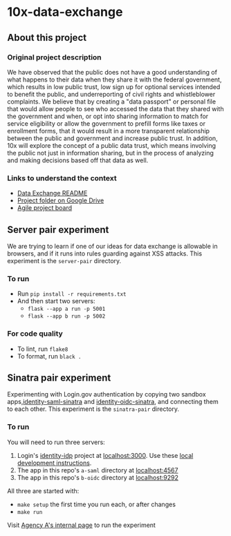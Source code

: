 # 10x-data-exchange

## About this project

### Original project description

We have observed that the public does not have a good understanding of what happens to their data when they share it with the federal government, which results in low public trust, low sign up for optional services intended to benefit the public, and underreporting of civil rights and whistleblower complaints. We believe that by creating a "data passport" or personal file that would allow people to see who accessed the data that they shared with the government and when, or opt into sharing information to match for service eligibility or allow the government to prefill forms like taxes or enrollment forms, that it would result in a more transparent relationship between the public and government and increase public trust. In addition, 10x will explore the concept of a public data trust, which means involving the public not just in information sharing, but in the process of analyzing and making decisions based off that data as well.

### Links to understand the context

* [Data Exchange README](https://docs.google.com/document/d/1IfLms6VMIaOpkgdy0_DiDTQXpntpgtQZgoTyKUExCTw/)
* [Project folder on Google Drive](https://drive.google.com/drive/folders/1Xv6QOYEFwhMv2SfVHi9Rzl4XASAvnbXc)
* [Agile project board](https://github.com/orgs/GSA-TTS/projects/31/)

## Server pair experiment

We are trying to learn if one of our ideas for data exchange is allowable in browsers, and if it runs into rules guarding against XSS attacks. This experiment is the `server-pair` directory.

### To run
* Run `pip install -r requirements.txt`
* And then start two servers:
  * `flask --app a run -p 5001`
  * `flask --app b run -p 5002`

### For code quality
* To lint, run `flake8`
* To format, run `black .`

## Sinatra pair experiment

Experimenting with Login.gov authentication by copying two sandbox apps,[identity-saml-sinatra](https://github.com/18F/identity-saml-sinatra) and [identity-oidc-sinatra](https://github.com/18F/identity-oidc-sinatra), and connecting them to each other. This experiment is the `sinatra-pair` directory.

### To run

You will need to run three servers:

  1. Login's [identity-idp](https://github.com/18F/identity-idp) project at [localhost:3000](http://localhost:3000/). Use these [local development instructions](https://github.com/18F/identity-idp/blob/main/docs/local-development.md).
  2. The app in this repo's `a-saml` directory at [localhost:4567](http://localhost:4567/)
  3. The app in this repo's `b-oidc` directory at [localhost:9292](http://localhost:9292/)

All three are started with:

  * `make setup` the first time you run each, or after changes
  * `make run`

Visit [Agency A's internal page](http://localhost:4567/internal/) to run the experiment
